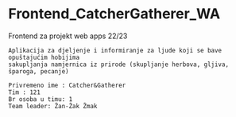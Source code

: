 # Frontend_CatcherGatherer_WA
 Frontend za projekt web apps 22/23
 
 ```
 Aplikacija za djeljenje i informiranje za ljude koji se bave opuštajućim hobijima
 sakupljanja namjernica iz prirode (skupljanje herbova, gljiva, šparoga, pecanje)
 ```
 
 ```
 Privremeno ime : Catcher&Gatherer
 Tim : 121
 Br osoba u timu: 1
 Team leader: Žan-Žak Žmak
 ```
